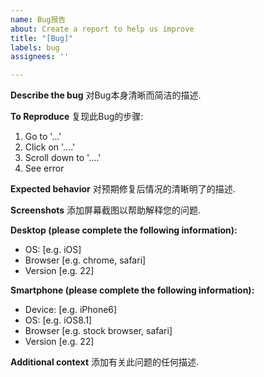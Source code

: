 ```yaml
---
name: Bug报告
about: Create a report to help us improve
title: "[Bug]"
labels: bug
assignees: ''

---
```


**Describe the bug**
对Bug本身清晰而简洁的描述.

**To Reproduce**
复现此Bug的步骤:
1. Go to '...'
2. Click on '....'
3. Scroll down to '....'
4. See error

**Expected behavior**
对预期修复后情况的清晰明了的描述.

**Screenshots**
添加屏幕截图以帮助解释您的问题.

**Desktop (please complete the following information):**
 - OS: [e.g. iOS]
 - Browser [e.g. chrome, safari]
 - Version [e.g. 22]

**Smartphone (please complete the following information):**
 - Device: [e.g. iPhone6]
 - OS: [e.g. iOS8.1]
 - Browser [e.g. stock browser, safari]
 - Version [e.g. 22]

**Additional context**
添加有关此问题的任何描述.
